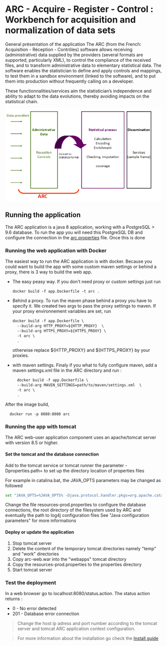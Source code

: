 # ARC - Acquire - Register - Control : Workbench for acquisition and normalization of data sets

General présentation of the application
The ARC (from the French: Acquisition - Réception - Contrôles) software allows receiving (administrative) data supplied by the providers (several formats are supported, particularly XML), to control the compliance of the received files, and to transform administrative data to elementary statistical data. The software enables the statistician to define and apply controls and mappings, to test them in a sandbox environment (linked to the software), and to put them into production without frequently calling on a developer.

These functionnalities/services aim the statistician’s independence and ability to adapt to the data evolutions, thereby avoiding impacts on the statistical chain.

![workflow](user-guide/img/workflow.png)

## Running the application

The ARC application is a java 8 application, working with a PostgreSQL > 9.6 database. To run the app you will need this PostgreSQL DB and configure the connection in the [arc.properties](arc-web/src/main/resources/fr/insee/config/arc.properties) file. Once this is done

### Running the web application with Docker

The easiest way to run the ARC application is with docker. Because you could want to build the app with some custom maven settings or behind a proxy, there is 3 way to build the web app.

- The easy peasy way. If you don't need proxy or custom settings just run
  
  ```shell
  docker build -f app.Dockerfile -t arc .
  ```

- Behind a proxy. To run the maven phase behind a proxy you have to specify it. We created two args to pass the proxy settings to maven. If your proxy environnement variables are set, run 

  ```shell
  docker build -f app.Dockerfile \
    --build-arg HTTP_PROXY=${HTTP_PROXY}  \
    --build-arg HTTPS_PROXY=${HTTPS_PROXY} \
    -t arc \
    .
  ```

  otherwise replace ${HTTP_PROXY} and ${HTTPS_PROXY} by your proxies.

- with maven settings. Finaly if you what to fully configure maven, add a maven settings.xml file in the ARC directory and run :

  ```shell
    docker build -f app.Dockerfile \
    --build-arg MAVEN_SETTINGS=path/to/maven/settings.xml  \
    -t arc \
    .
  ```

After the image build,

  ```shell
    docker run -p 8080:8080 arc
  ```

### Running the app with tomcat

The ARC web-user application component uses an apache/tomcat server with version 8.5 or higher.

#### Set the tomcat and the database connection

Add to the tomcat service or tomcat runner the parameter -Dproperties.path= to set up the directory location of properties files

For example in catalina.bat, the JAVA_OPTS parameters may be changed as followed

```bash
set "JAVA_OPTS=%JAVA_OPTS% -Djava.protocol.handler.pkgs=org.apache.catalina.webresources -Dproperties.file=D:\apache-tomcat-8.5.38\webapps\"
```

Change the file resources-prod.properties to configure the database connections, the root directory of the filesystem used by ARC and eventually the path to log4j configuration files See "Java configuration parameters" for more informations

#### Deploy or update the application

1. Stop tomcat server
2. Delete the content of the temporary tomcat directories namely "temp" and "work" directories
3. Copy arc-web.war into the "webapps" tomcat directory
4. Copy the resources-prod.properties to the properties directory
5. Start tomcat server

### Test the deployment

In a web browser go to localhost:8080/status.action. The status action returns :

- 0 - No error detected
- 201 - Database error connection

> Change the host ip adress and port number according to the tomcat server and tomcat ARC application context configuration.

> For more information about the installation go check the [Install guide](user-guide/Install_guide.md)
